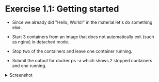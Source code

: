 # Exercise 1.1: Getting started

-   Since we already did "Hello, World!" in the material let's do something else.

-   Start 3 containers from an image that does not automatically exit (such as nginx) in detached mode.

-   Stop two of the containers and leave one container running.

-   Submit the output for docker ps -a which shows 2 stopped containers and one running.

<details>
<summary>Screenshot</summary>

<img src="./images/1.1.png" alt="alt text" width="1000"/>
</details>
